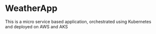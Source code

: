 # WeatherApp
This is a micro service based application, orchestrated using Kubernetes and deployed on AWS and AKS
